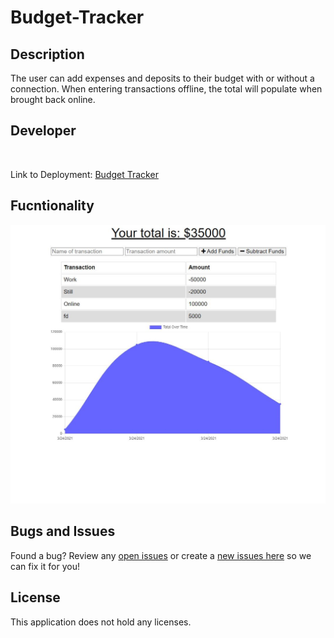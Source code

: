 # Budget-Tracker

## Description

The user can add expenses and deposits to their budget with or without a connection. When entering transactions offline, the total will populate when brought back online.

## Developer 
 
<br>

Link to Deployment: [Budget Tracker](https://dry-inlet-95019.herokuapp.com/)

## Fucntionality

![Screenshot](public/icons/Screenshot.JPG)

## Bugs and Issues
Found a bug? Review any [open issues][open-issues] or create a [new issues here][new-issue] so we can fix it for you!

## License
This application does not hold any licenses.

[open-issues]: https://github.com/dbridgman1/Budget-Tracker/issues
[new-issue]: https://github.com/dbridgman1/Budget-Tracker/issues/new